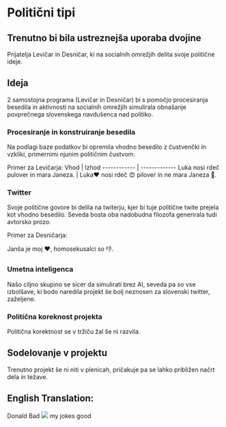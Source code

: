 # Politični tipi
## Trenutno bi bila ustreznejša uporaba dvojine
Prijatelja Levičar in Desničar, ki na socialnih omrežjih delita svoje politične ideje.

## Ideja
2 samostojna programa (Levičar in Desničar) bi s pomočjo procesiranja besedila in aktivnosti na socialnih omrežjih simulirala obnašanje povprečnega slovenskega navdušenca nad politiko.
### Procesiranje in konstruiranje besedila
Na podlagi baze podatkov bi opremila vhodno besedilo z čustvenčki in vzkliki, primernimi njunim političnim čustvom.

Primer za Levičarja:
Vhod | Izhod
------------ | -------------
Luka nosi rdeč pulover in  mara Janeza. | Luka:heart: nosi rdeč :heart_eyes: pilover in ne mara Janeza :poop:.
### Twitter
Svoje politične govore bi delila na twiterju, kjer bi tuje politične twite prejela kot vhodno besedilo. Seveda bosta oba nadobudna filozofa generirala tudi avtorsko prozo.

Primer za Desničarja:

Janša je moj :heart:, homosekusalci so :thumbsdown:.
### Umetna inteligenca
Našo ciljno skupino se sicer da simulirati brez AI, seveda pa so vse izbolšave, ki bodo naredila projekt še bolj neznosen za slovenski twitter, zaželjene.
### Politična koreknost projekta
Politična korektnost se v tržiču žal še ni razvila.

## Sodelovanje v projektu
Trenutno projekt še ni niti v plenicah, pričakuje pa se lahko približen načrt dela in težave. 

## English Translation:
Donald Bad <img src="https://render.githubusercontent.com/render/math?math=\iff"> my jokes good
